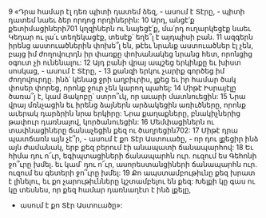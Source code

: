 9 «Դրա համար էլ դեռ պիտի դատեմ ձեզ, - ասում է Տէրը, -
պիտի դատեմ նաեւ ձեր որդոց որդիներին:
10 Արդ, անցէ՛ք քետիմացիների701 կղզիներն ու նայեցէ՛ք,
մա՛րդ ուղարկեցէք նաեւ Կեդար ու լա՛ւ տեղեկացէք,
տեսէք՝ եղե՞լ է այդպիսի բան.
11 ազգերն իրենց աստուածներին փոխե՞լ են,
թէեւ նրանք աստուածներ էլ չեն,
բայց իմ ժողովուրդն իր փառքը փոխանակեց նրանց հետ,
որոնցից օգուտ չի ունենալու:
12 Այդ բանի վրայ ապշեց երկինքը եւ խիստ սոսկաց, - ասում է Տէրը, -
13 քանզի երկու չարիք գործեց իմ ժողովուրդը.
ինձ՝ կենաց ջրի աղբիւրիս, լքեց եւ իր համար ծակ փոսեր փորեց,
որոնք ջուր չեն կարող պահել:
14 Միթէ Իսրայէլը ծառա՞յ է,
կամ Յակոբը՝ ստրո՞ւկ,
որ աւարի մատնուեցին:
15 Նրա վրայ մռնչացին եւ իրենց ձայներն արձակեցին առիւծները,
որոնք աւերակ դարձրին նրա երկիրը:
Նրա քաղաքները, բնակիչներից թափուր դառնալով, կործանուեցին:
16 Մեմփացիներն ու տափնացիները ճանաչեցին քեզ ու ծաղրեցին702:
17 Միթէ դրա պատճառն այն չէ՞ր, - ասում է քո Տէր Աստուածը, -
որ դու լքեցիր ինձ այն ժամանակ,
երբ քեզ բերում էի անապատի ճանապարհով:
18 Եւ հիմա դու ո՜ւր, եգիպտացիների ճանապարհն ուր.
ուզում ես Գեհոնի ջո՞ւրը խմել.
եւ կամ՝ դու ո՜ւր, ասորեստանցիների ճանապարհն ուր.
ուզում ես գետերի ջո՞ւրը խմել:
19 Քո ապստամբութիւնը քեզ խրատ է լինելու,
եւ քո չարութիւնները կշտամբելու են քեզ:
Խելքի կը գաս ու կը տեսնես, որ քեզ համար դառնաղէտ է ինձ լքելը,
- ասում է քո Տէր Աստուածը»:
